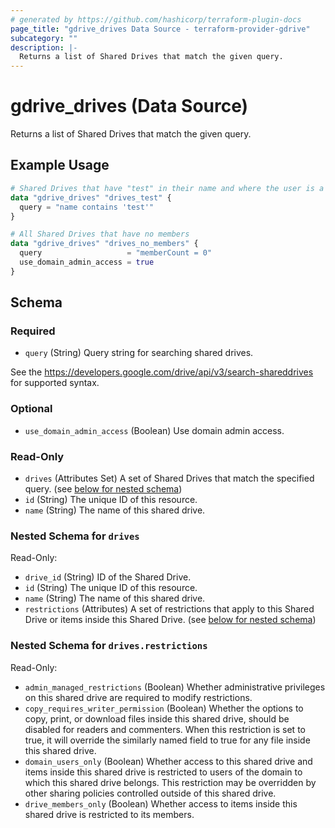 ```yaml
---
# generated by https://github.com/hashicorp/terraform-plugin-docs
page_title: "gdrive_drives Data Source - terraform-provider-gdrive"
subcategory: ""
description: |-
  Returns a list of Shared Drives that match the given query.
---
```


# gdrive_drives (Data Source)

Returns a list of Shared Drives that match the given query.

## Example Usage

```terraform
# Shared Drives that have "test" in their name and where the user is a member
data "gdrive_drives" "drives_test" {
  query = "name contains 'test'"
}

# All Shared Drives that have no members
data "gdrive_drives" "drives_no_members" {
  query                   = "memberCount = 0"
  use_domain_admin_access = true
}
```

<!-- schema generated by tfplugindocs -->
## Schema

### Required

- `query` (String) Query string for searching shared drives.

See the https://developers.google.com/drive/api/v3/search-shareddrives for supported syntax.

### Optional

- `use_domain_admin_access` (Boolean) Use domain admin access.

### Read-Only

- `drives` (Attributes Set) A set of Shared Drives that match the specified query. (see [below for nested schema](#nestedatt--drives))
- `id` (String) The unique ID of this resource.
- `name` (String) The name of this shared drive.

<a id="nestedatt--drives"></a>
### Nested Schema for `drives`

Read-Only:

- `drive_id` (String) ID of the Shared Drive.
- `id` (String) The unique ID of this resource.
- `name` (String) The name of this shared drive.
- `restrictions` (Attributes) A set of restrictions that apply to this Shared Drive or items inside this Shared Drive. (see [below for nested schema](#nestedatt--drives--restrictions))

<a id="nestedatt--drives--restrictions"></a>
### Nested Schema for `drives.restrictions`

Read-Only:

- `admin_managed_restrictions` (Boolean) Whether administrative privileges on this shared drive are required to modify restrictions.
- `copy_requires_writer_permission` (Boolean) Whether the options to copy, print, or download files inside this shared drive, should be disabled for readers and commenters.
When this restriction is set to true, it will override the similarly named field to true for any file inside this shared drive.
- `domain_users_only` (Boolean) Whether access to this shared drive and items inside this shared drive is restricted to users of the domain to which this shared drive belongs.
This restriction may be overridden by other sharing policies controlled outside of this shared drive.
- `drive_members_only` (Boolean) Whether access to items inside this shared drive is restricted to its members.
